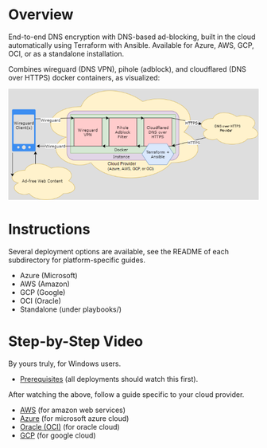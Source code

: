# Overview
End-to-end DNS encryption with DNS-based ad-blocking, built in the cloud automatically using Terraform with Ansible. Available for Azure, AWS, GCP, OCI, or as a standalone installation.

Combines wireguard (DNS VPN), pihole (adblock), and cloudflared (DNS over HTTPS) docker containers, as visualized:

![Diagram](diagram.png)

# Instructions
Several deployment options are available, see the README of each subdirectory for platform-specific guides.
- Azure (Microsoft)
- AWS (Amazon)
- GCP (Google)
- OCI (Oracle)
- Standalone (under playbooks/)

# Step-by-Step Video
By yours truly, for Windows users.
- [Prerequisites](https://youtu.be/6fhE6ZOGxKY) (all deployments should watch this first).

After watching the above, follow a guide specific to your cloud provider.
- [AWS](https://youtu.be/4KGYENXtHps) (for amazon web services)
- [Azure](https://youtu.be/ttvvaFvvYb8) (for microsoft azure cloud)
- [Oracle (OCI)](https://youtu.be/yzQ2ypcfPFk) (for oracle cloud)
- [GCP](https://youtu.be/LQhRCFQbk_c) (for google cloud)
